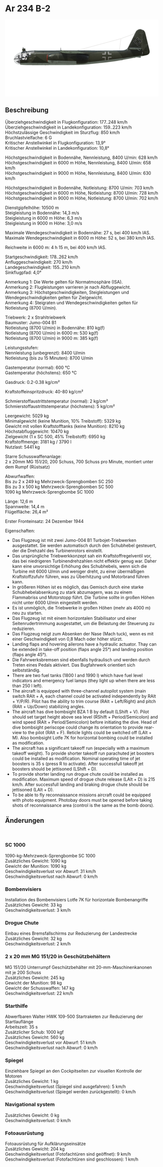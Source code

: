 # Ar 234 B-2  
  
![ar234b2](../images/ar234b2.png)  
  
## Beschreibung  
  
Überziehgeschwindigkeit in Flugkonfiguration: 177..248 km/h  
Überziehgeschwindigkeit in Landekonfiguration: 159..223 km/h  
Höchstzulässige Geschwindigkeit im Sturzflug: 850 km/h  
Bruchlastvielfache: 6 G  
Kritischer Anstellwinkel in Flugkonfiguration: 13,9°  
Kritischer Anstellwinkel in Landekonfiguration: 10,8°  
  
Höchstgeschwindigkeit in Bodennähe, Nennleistung, 8400 U/min: 628 km/h  
Höchstgeschwindigkeit in 6000 m Höhe, Nennleistung, 8400 U/min: 658 km/h  
Höchstgeschwindigkeit in 9000 m Höhe, Nennleistung, 8400 U/min: 630 km/h  
  
Höchstgeschwindigkeit in Bodennähe, Notleistung: 8700 U/min: 703 km/h  
Höchstgeschwindigkeit in 6000 m Höhe, Notleistung: 8700 U/min: 728 km/h  
Höchstgeschwindigkeit in 9000 m Höhe, Notleistung: 8700 U/min: 702 km/h  
  
Dienstgipfelhöhe: 10500 m  
Steigleistung in Bodennähe: 14,3 m/s  
Steigleistung in 6000 m Höhe: 6,3 m/s  
Steigleistung in 9000 m Höhe: 3,0 m/s  
  
Maximale Wendegeschwindigkeit in Bodennähe: 27 s, bei 400 km/h IAS.  
Maximale Wendegeschwindigkeit in 6000 m Höhe: 52 s, bei 380 km/h IAS.  
  
Reichweite in 6000 m: 4 h 15 m, bei 400 km/h IAS.  
  
Startgeschwindigkeit: 178..262 km/h  
Anfluggeschwindigkeit: 270 km/h  
Landegeschwindigkeit: 155..210 km/h  
Sinkflugpfad: 4,0°  
  
Anmerkung 1: Die Werte gelten für Normatmosphäre (ISA).  
Anmerkung 2: Flugleistungen varrieren je nach Abfluggewicht.  
Anmerkung 3: Höchstgeschwindigkeiten, Steigleistungen und Wendegeschwindigkeiten gelten für Zielgewicht.  
Anmerkung 4: Steigraten und Wendegeschwindigkeiten gelten für Notleistung (8700 U/min).  
  
Triebwerk: 2 x Strahltriebwerk  
Baumuster: Jumo-004 B1  
Notleistung (8700 U/min) in Bodennähe: 810 kg(f)  
Notleistung (8700 U/min) in 6000 m: 530 kg(f)  
Notleistung (8700 U/min) in 9000 m: 385 kg(f)  
  
Leistungsstufen:  
Nennleistung (unbegrenzt): 8400 U/min  
Notleistung (bis zu 15 Minuten): 8700 U/min  
  
Gastemperatur (normal): 600 °C  
Gastemperatur (höchstens): 650 °C  
  
Gasdruck: 0.2-0.38 kg/cm²  
  
Kraftstoffeinspritzdruck: 40-80 kg/cm²  
  
Schmierstoffaustrittstemperatur (normal): 2 kg/cm²  
Schmierstoffaustrittstemperatur (höchstens): 5 kg/cm²  
  
Leergewicht:  5029 kg  
Minimalgewicht (keine Munition, 10% Treibstoff): 5329 kg  
Gewicht mit vollen Kraftstofftanks (keine Munition): 8210 kg  
Höchstabfluggewicht: 10470 kg  
Zielgewicht (1 x SC 500, 45% Treibstoff): 6950 kg  
Kraftstoffmenge: 3181 kg / 3790 l  
Nutzlast: 5441 kg  
  
Starre Schusswaffenanlage:  
2 x 20mm MG 151/20, 200 Schuss, 700 Schuss pro Minute, montiert unter dem Rumpf (Rüstsatz)  
  
Abwurfwaffen:  
Bis zu 2 x 249 kg Mehrzweck-Sprengbomben SC 250  
Bis zu 3 x 500 kg Mehrzweck-Sprengbomben SС 500  
1090 kg Mehrzweck-Sprengbombe SC 1000  
  
Länge: 12,6 m  
Spannweite: 14,4 m  
Flügelfläche: 26,4 m²  
  
Erster Fronteinsatz: 24 Dezember 1944  
  
Eigenschaften:  
- Das Flugzeug ist mit zwei Jumo-004 B1 Turbojet-Triebwerken ausgestattet. Sie werden automatisch durch den Schubhebel gesteuert, der die Drehzahl des Turbinenrotors einstellt.  
- Das ursprüngliche Triebwerkkonzept sah ein Kraftstoffregelventil vor, das bei niedrigeren Turbinendrehzahlen nicht effektiv genug war. Daher kann eine unvorsichtige Erhöhung des Schubhebels, wenn sich die Turbine mit 6000 U/min und weniger dreht, zu einer übermäßigen Kraftstoffzufuhr führen, was zu Überhitzung und Motorbrand führen kann.  
- In größeren Höhen ist es möglich, das Gemisch durch eine starke Schubhebelabsenkung zu stark abzumagern, was zu einem Flammabriss und Motorstopp führt. Die Turbine sollte in großen Höhen nicht unter 6000 U/min eingestellt werden.  
- Es ist unmöglich, die Triebwerke in großen Höhen (mehr als 4000 m) neu zu starten.  
- Das Flugzeug ist mit einem horizontalen Stabilisator und einer Seitenrudertrimmung ausgestattet, um die Belastung der Steuerung zu reduzieren.  
- Das Flugzeug neigt zum Absenken der Nase (Mach tuck), wenn es mit einer Geschwindigkeit von 0,8 Mach oder höher stürzt.  
- Landing flaps and hovering ailerons have a hydraulic actuator. Thay can be extended in take-off position (flaps angle 25°) and landing position (flaps angle 45°).  
- Die Fahrwerksbremsen sind ebenfalls hydraulisch und werden durch Treten eines Pedals aktiviert. Das Bugfahrwerk orientiert sich selbstständig.  
- There are two fuel tanks (1800 l and 1990 l) which have fuel level indicators and emergency fuel lamps (they light up when there are less than 250 l left).  
- The aircraft is equipped with three-channel autopilot system (main switch RAlt + A, each channel could be activated independently by RAlt + Y/P/R). Pilot has the ability to trim course (RAlt + Left/Right) and pitch (RAlt + Up/Down) stabilizing angles.  
- The aircraft has dive bombsight BZA 1 B by default (LShift + V). Pilot should set target height above sea level (RShift + Period/Semicolon) and wind speed (RAlt + Period/Semicolon) before initiating the dive. Head of dive bombsight periscope could change its orientation to provide rear-view to the pilot (RAlt + F). Reticle lights could be switched off (LAlt + M). Also bombsight Lotfe 7K for horizontal bombing could be installed as modification.  
- The aircraft has a significant takeoff run (especially with a maximum takeoff weight). To provide shorter takeoff run parachuted jet boosters could be installed as modification. Nominal operating time of jet boosters is 35 s (press R to activate). After successfull takeoff jet boosters should be jettisoned (LShift + D).  
- To provide shorter landing run drogue chute could be installed as modification. Maximum speed of drogue chute release (LAlt + D) is 215 km/h. After successfull landing and braking drogue chute should be jettisoned (LAlt + D).  
- To be able to fly reconnaissance missions aircraft could be equipped with photo equipment. Photobay doors must be opened before taking shots of reconnaissance area (control is the same as the bomb doors).  
  
## Änderungen  
  ﻿
  
### SC 1000  
  
1090-kg-Mehrzweck-Sprengbombe SC 1000  
Zusätzliches Gewicht: 1090 kg  
Gewicht der Munition: 1090 kg  
Geschwindigkeitsverlust vor Abwurf: 31 km/h  
Geschwindigkeitsverlust nach Abwurf: 0 km/h  ﻿
  
### Bombenvisiers  
  
Installation des Bombenvisiers Lotfe 7K für horizontale Bombenangriffe  
Zusätzliches Gewicht: 33 kg  
Geschwindigkeitsverlust: 3 km/h  ﻿
  
### Drogue Chute  
  
Einbau eines Bremsfallschirms zur Reduzierung der Landestrecke  
Zusätzliches Gewicht: 32 kg  
Geschwindigkeitsverlust: 2 km/h  ﻿
  
### 2 x 20 mm MG 151/20 in Geschützbehältern  
  
MG 151/20 Unterrumpf Geschützbehälter mit 20-mm-Maschinenkanonen mit je 200 Schuss  
Zusätzliches Gewicht: 245 kg  
Gewicht der Munition: 98 kg  
Gewicht der Schusswaffen: 147 kg  
Geschwindigkeitsverlust: 22 km/h  ﻿
  
### Starthilfe  
  
Abwerfbaren Walter HWK 109-500 Startraketen zur Reduzierung der Startlauflänge  
Arbeitszeit: 35 s  
Zusätzlicher Schub: 1000 kgf  
Zusätzliches Gewicht: 560 kg  
Geschwindigkeitsverlust vor Abwurf: 51 km/h  
Geschwindigkeitsverlust nach Abwurf: 0 km/h  ﻿
  
### Spiegel  
  
Einziehbare Spiegel an den Cockpitseiten zur visuellen Kontrolle der Motoren  
Zusätzliches Gewicht: 1 kg  
Geschwindigkeitsverlust (Spiegel sind ausgefahren): 5 km/h  
Geschwindigkeitsverlust (Spiegel werden zurückgestellt): 0 km/h  ﻿
  
### Navigational system  
  
  
Zusätzliches Gewicht: 0 kg  
Geschwindigkeitsverlust: 0 km/h  ﻿
  
### Fotoausrüstung  
  
Fotoausrüstung für Aufklärungseinsätze  
Zusätzliches Gewicht: 204 kg  
Geschwindigkeitsverlust (Fotofachtüren sind geöffnet): 9 km/h  
Geschwindigkeitsverlust (Fotofachtüren sind geschlossen): 1 km/h  
